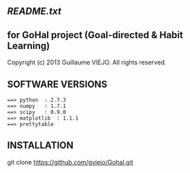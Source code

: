 *README.txt*
------------------------------------------------

## for GoHal project (Goal-directed & Habit Learning)

Copyright (c) 2013 Guillaume VIEJO. All rights reserved.

SOFTWARE VERSIONS
-------------------------------
	==> python	: 2.7.3
 	==> numpy  	: 1.7.1
	==> scipy	: 0.9.0
	==> matplotlib 	: 1.1.1
	==> prettytable
	
INSTALLATION 
-------------------------------

git clone https://github.com/gviejo/Gohal.git


